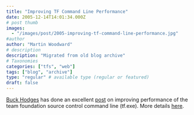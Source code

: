 ```yaml
---
title: "Improving TF Command Line Performance"
date: 2005-12-14T14:01:34.000Z
# post thumb
images:
  - "/images/post/2005-improving-tf-command-line-performance.jpg"
#author
author: "Martin Woodward"
# description
description: "Migrated from old blog archive"
# Taxonomies
categories: ["tfs", "web"]
tags: ["blog", "archive"]
type: "regular" # available type (regular or featured)
draft: false
---
```


[Buck Hodges](http://blogs.msdn.com/buckh/default.aspx) has done an excellent [post](http://blogs.msdn.com/buckh/archive/2005/12/12/503015.aspx) on improving performance of the team foundation source control command line (tf.exe). More details [here](http://blogs.msdn.com/buckh/archive/2005/12/12/503015.aspx).

